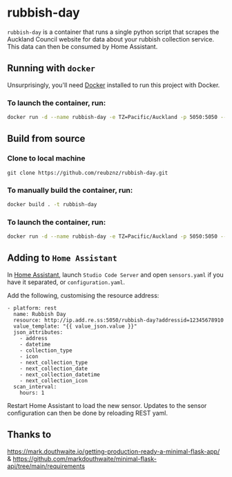 # rubbish-day

`rubbish-day` is a container that runs a single python script that scrapes the Auckland Council website for data about your rubbish collection service. This data can then be consumed by Home Assistant.

## Running with `docker`

Unsurprisingly, you'll need [Docker](https://www.docker.com) 
installed to run this project with Docker. 

### To launch the container, run:

```bash
docker run -d --name rubbish-day -e TZ=Pacific/Auckland -p 5050:5050 --restart unless-stopped ghcr.io/reubznz/rubbish-day
```

## Build from source

### Clone to local machine

```
git clone https://github.com/reubznz/rubbish-day.git
```

### To manually build the container, run:

```bash
docker build . -t rubbish-day
```

### To launch the container, run:

```bash
docker run -d --name rubbish-day -e TZ=Pacific/Auckland -p 5050:5050 --restart unless-stopped rubbish-day
```


## Adding to `Home Assistant`

In [Home Assistant](https://www.home-assistant.io/), launch `Studio Code Server` and open `sensors.yaml` if you have it separated, or `configuration.yaml`.

Add the following, customising the resource address:

```
- platform: rest
  name: Rubbish Day
  resource: http://ip.add.re.ss:5050/rubbish-day?addressid=12345678910
  value_template: "{{ value_json.value }}"
  json_attributes:
    - address
    - datetime
    - collection_type
    - icon
    - next_collection_type
    - next_collection_date
    - next_collection_datetime
    - next_collection_icon
  scan_interval:
    hours: 1
```

Restart Home Assistant to load the new sensor. Updates to the sensor configuration can then be done by reloading REST yaml.

## Thanks to

https://mark.douthwaite.io/getting-production-ready-a-minimal-flask-app/ & https://github.com/markdouthwaite/minimal-flask-api/tree/main/requirements
